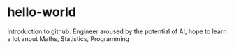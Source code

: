 # hello-world
Introduction to github.
Engineer aroused by the potential of AI, hope to learn a lot anout Maths, Statistics, Programming
